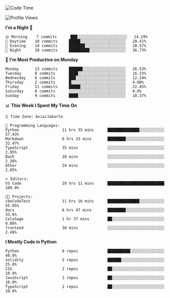 <!--START_SECTION:waka-->
![Code Time](http://img.shields.io/badge/Code%20Time-1%2C341%20hrs%2032%20mins-blue)

![Profile Views](http://img.shields.io/badge/Profile%20Views-0-blue)

**I'm a Night 🦉** 

```text
🌞 Morning    7 commits      ███░░░░░░░░░░░░░░░░░░░░░░   14.29% 
🌆 Daytime    10 commits     █████░░░░░░░░░░░░░░░░░░░░   20.41% 
🌃 Evening    14 commits     ███████░░░░░░░░░░░░░░░░░░   28.57% 
🌙 Night      18 commits     █████████░░░░░░░░░░░░░░░░   36.73%

```
📅 **I'm Most Productive on Monday** 

```text
Monday       13 commits     ██████░░░░░░░░░░░░░░░░░░░   26.53% 
Tuesday      8 commits      ████░░░░░░░░░░░░░░░░░░░░░   16.33% 
Wednesday    6 commits      ███░░░░░░░░░░░░░░░░░░░░░░   12.24% 
Thursday     2 commits      █░░░░░░░░░░░░░░░░░░░░░░░░   4.08% 
Friday       11 commits     █████░░░░░░░░░░░░░░░░░░░░   22.45% 
Saturday     0 commits      ░░░░░░░░░░░░░░░░░░░░░░░░░   0.0% 
Sunday       9 commits      ████░░░░░░░░░░░░░░░░░░░░░   18.37%

```


📊 **This Week I Spent My Time On** 

```text
⌚︎ Time Zone: Asia/Jakarta

💬 Programming Languages: 
Python                   11 hrs 35 mins      ██████████████░░░░░░░░░░░   57.43% 
Markdown                 6 hrs 33 mins       ████████░░░░░░░░░░░░░░░░░   32.47% 
TypeScript               35 mins             ░░░░░░░░░░░░░░░░░░░░░░░░░   2.95% 
Bash                     28 mins             ░░░░░░░░░░░░░░░░░░░░░░░░░   2.38% 
Other                    24 mins             ░░░░░░░░░░░░░░░░░░░░░░░░░   2.05%

🔥 Editors: 
VS Code                  20 hrs 11 mins      █████████████████████████   100.0%

🐱‍💻 Projects: 
cbnCodeTest              11 hrs 16 mins      ██████████████░░░░░░░░░░░   55.85% 
docs                     6 hrs 47 mins       ████████░░░░░░░░░░░░░░░░░   33.6% 
CeloSage                 1 hr 37 mins        ██░░░░░░░░░░░░░░░░░░░░░░░   8.08% 
frontend                 30 mins             ░░░░░░░░░░░░░░░░░░░░░░░░░   2.48%

```

**I Mostly Code in Python** 

```text
Python                   8 repos             ██████████░░░░░░░░░░░░░░░   40.0% 
Solidity                 5 repos             ██████░░░░░░░░░░░░░░░░░░░   25.0% 
CSS                      2 repos             ██░░░░░░░░░░░░░░░░░░░░░░░   10.0% 
JavaScript               2 repos             ██░░░░░░░░░░░░░░░░░░░░░░░   10.0% 
TypeScript               2 repos             ██░░░░░░░░░░░░░░░░░░░░░░░   10.0%

```



<!--END_SECTION:waka-->
